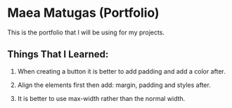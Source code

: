 # Maea Matugas (Portfolio)

This is the portfolio that I will be using for my projects.

## Things That I Learned:

1. When creating a button it is better to add padding and add a color after.

2. Align the elements first then add: margin, padding and styles after.

3. It is better to use max-width rather than the normal width.
